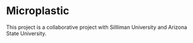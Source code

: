 # Microplastic
This project is a collaborative project with Sillliman University and Arizona State University.
